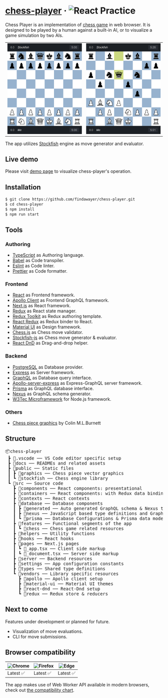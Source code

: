 # [chess-player](https://chess-player.vercel.app/) &middot; <img src="https://img.shields.io/badge/React-Practice-blue" alt="React Practice">

Chess Player is an implementation of [chess game](https://en.wikipedia.org/wiki/Chess) in web browser. It is designed to be played by a human against a built-in AI, or to visualize a game simulation by two AIs.

<table>
  <tbody>
    <tr>
      <td>
        <img src="./assets/chess-player-preview-1.png" alt="chess-player-preview" width="250" />
      </td>
      <td>
        <img src="./assets/chess-player-preview-2.png" alt="" width="250" />
      </td>
    </tr>
  </tbody>
</table>

The app utilizes [Stockfish](https://github.com/official-stockfish/Stockfish) engine as move generator and evaluator.

## Live demo

Please visit [demo page](https://chess-player.vercel.app/) to visualize chess-player's operation.

## Installation

```
$ git clone https://github.com/findawayer/chess-player.git
$ cd chess-player
$ npm install
$ npm run start
```

## Tools

### Authoring

- [TypeScript](https://github.com/microsoft/TypeScript) as Authoring language.
- [Babel](https://github.com/babel/babel) as Code transpiler.
- [Eslint](https://github.com/eslint/eslint) as Code linter.
- [Prettier](https://github.com/prettier/prettier) as Code formatter.

### Frontend

- [React](https://github.com/facebook/react) as Frontend framework.
- [Apollo Client](https://github.com/apollographql/apollo-client) as Frontend GraphQL framework.
- [Next.js](https://github.com/vercel/next.js/) as React framework.
- [Redux](https://github.com/reduxjs/redux) as React state manager.
- [Redux Toolkit](https://github.com/reduxjs/redux-toolkit) as Redux authoring template.
- [React Redux](https://github.com/reduxjs/react-redux) as Redux binder to React.
- [Material UI](https://github.com/mui-org/material-ui) as Design framework.
- [Chess.js](https://github.com/jhlywa/chess.js) as Chess move validator.
- [Stockfish-js](https://github.com/exoticorn/stockfish-js) as Chess move generator &amp; evaluator.
- [React DnD](https://github.com/react-dnd/react-dnd) as Drag-and-drop helper.

### Backend

- [PostgreSQL](https://www.postgresql.org/) as Database provider.
- [Express](https://github.com/expressjs/express) as Server framework.
- [GraphQL](https://github.com/graphql) as Database query interface.
- [Apollo-server-express](https://www.npmjs.com/package/apollo-server-express) as Express-GraphQL server framework.
- [Prisma](https://github.com/prisma/prisma) as GraphQL database interface.
- [Nexus](https://github.com/graphql-nexus/nexus) as GraphQL schema generator.
- [W3Tec Microframework](https://www.npmjs.com/package/microframework-w3tec) for Node.js framework.

### Others

- [Chess piece graphics](https://commons.wikimedia.org/wiki/Category:SVG_chess_pieces) by Colin M.L.Burnett

## Structure

<pre>
📦chess-player
 ┣ 📂.vscode ── VS Code editor specific setup
 ┣ 📂docs ── READMEs and related assets
 ┣ 📂public ── Static files
 ┃ ┣ 📂graphics ── Chess piece vector graphics
 ┃ ┗ 📂stockfish ── Chess engine library
 ┗ 📂src ── Source code
   ┣ 📂components ── React components: presentational
   ┣ 📂containers ── React components: with Redux data bindings
   ┣ 📂contexts ── React contexts
   ┣ 📂database ── Database components
   ┃ ┣ 📂generated ── Auto generated GraphQL schema & Nexus type definitions
   ┃ ┣ 📂nexus ── JavaScript based type definitions and GraphQL schema
   ┃ ┗ 📂prisma ── Database Configurations & Prisma data model
   ┣ 📂features ── Functional segments of the app
   ┃ ┗ 📂chess ── Chess game related resources
   ┣ 📂helpers ── Utility functions
   ┣ 📂hooks ── React hooks
   ┣ 📂pages ── Next.js pages
   ┃ ┗ 📜_app.tsx ── Client side markup
   ┃ ┗ 📜_document.tsx ── Server side markup
   ┣ 📂server ── Backend resources
   ┣ 📂settings ── App configuration constants
   ┣ 📂types ── Shared type definitions
   ┗ 📂vendors ── Library specific resources
     ┣ 📂apollo ── Apollo client setup
     ┣ 📂material-ui ── Material UI themes
     ┣ 📂react-dnd ── React-Dnd setup
     ┗ 📂redux ── Redux store & reducers
</pre>

## Next to come

Features under development or planned for future.

- Visualization of move evaluations.
- CLI for move submissions.

## Browser compatibility

<!-- prettier-ignore-start -->
| ![Chrome](https://raw.githubusercontent.com/alrra/browser-logos/master/src/chrome/chrome_48x48.png) | ![Firefox](https://raw.githubusercontent.com/alrra/browser-logos/master/src/firefox/firefox_48x48.png) | ![Edge](https://raw.githubusercontent.com/alrra/browser-logos/master/src/edge/edge_48x48.png)
--- | --- | --- |
Latest ✅ | Latest ✅ | Latest ✅
<!-- prettier-ignore-end -->

The app makes use of Web Worker API available in modern browsers, check out [the compatibility chart](https://caniuse.com/webworkers).
